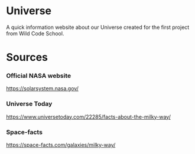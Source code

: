 # Universe

A quick information website about our Universe created for the first project from Wild Code School.

# Sources
### Official NASA website
https://solarsystem.nasa.gov/
### Universe Today
https://www.universetoday.com/22285/facts-about-the-milky-way/
### Space-facts
https://space-facts.com/galaxies/milky-way/
